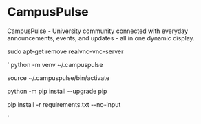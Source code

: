 # CampusPulse
CampusPulse - University community connected with everyday announcements, events, and updates - all in one dynamic display.

sudo apt-get remove realvnc-vnc-server

'
python -m venv ~/.campuspulse

source ~/.campuspulse/bin/activate

python -m pip install --upgrade pip

pip install -r requirements.txt --no-input

'